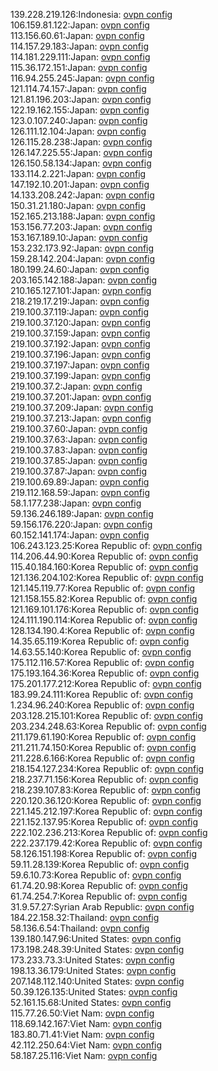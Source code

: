 139.228.219.126:Indonesia: [ovpn config](vpn/139_228_219_126.ovpn)  
106.159.81.122:Japan: [ovpn config](vpn/106_159_81_122.ovpn)  
113.156.60.61:Japan: [ovpn config](vpn/113_156_60_61.ovpn)  
114.157.29.183:Japan: [ovpn config](vpn/114_157_29_183.ovpn)  
114.181.229.111:Japan: [ovpn config](vpn/114_181_229_111.ovpn)  
115.36.172.151:Japan: [ovpn config](vpn/115_36_172_151.ovpn)  
116.94.255.245:Japan: [ovpn config](vpn/116_94_255_245.ovpn)  
121.114.74.157:Japan: [ovpn config](vpn/121_114_74_157.ovpn)  
121.81.196.203:Japan: [ovpn config](vpn/121_81_196_203.ovpn)  
122.19.162.155:Japan: [ovpn config](vpn/122_19_162_155.ovpn)  
123.0.107.240:Japan: [ovpn config](vpn/123_0_107_240.ovpn)  
126.111.12.104:Japan: [ovpn config](vpn/126_111_12_104.ovpn)  
126.115.28.238:Japan: [ovpn config](vpn/126_115_28_238.ovpn)  
126.147.225.55:Japan: [ovpn config](vpn/126_147_225_55.ovpn)  
126.150.58.134:Japan: [ovpn config](vpn/126_150_58_134.ovpn)  
133.114.2.221:Japan: [ovpn config](vpn/133_114_2_221.ovpn)  
147.192.10.201:Japan: [ovpn config](vpn/147_192_10_201.ovpn)  
14.133.208.242:Japan: [ovpn config](vpn/14_133_208_242.ovpn)  
150.31.21.180:Japan: [ovpn config](vpn/150_31_21_180.ovpn)  
152.165.213.188:Japan: [ovpn config](vpn/152_165_213_188.ovpn)  
153.156.77.203:Japan: [ovpn config](vpn/153_156_77_203.ovpn)  
153.167.189.10:Japan: [ovpn config](vpn/153_167_189_10.ovpn)  
153.232.173.92:Japan: [ovpn config](vpn/153_232_173_92.ovpn)  
159.28.142.204:Japan: [ovpn config](vpn/159_28_142_204.ovpn)  
180.199.24.60:Japan: [ovpn config](vpn/180_199_24_60.ovpn)  
203.165.142.188:Japan: [ovpn config](vpn/203_165_142_188.ovpn)  
210.165.127.101:Japan: [ovpn config](vpn/210_165_127_101.ovpn)  
218.219.17.219:Japan: [ovpn config](vpn/218_219_17_219.ovpn)  
219.100.37.119:Japan: [ovpn config](vpn/219_100_37_119.ovpn)  
219.100.37.120:Japan: [ovpn config](vpn/219_100_37_120.ovpn)  
219.100.37.159:Japan: [ovpn config](vpn/219_100_37_159.ovpn)  
219.100.37.192:Japan: [ovpn config](vpn/219_100_37_192.ovpn)  
219.100.37.196:Japan: [ovpn config](vpn/219_100_37_196.ovpn)  
219.100.37.197:Japan: [ovpn config](vpn/219_100_37_197.ovpn)  
219.100.37.199:Japan: [ovpn config](vpn/219_100_37_199.ovpn)  
219.100.37.2:Japan: [ovpn config](vpn/219_100_37_2.ovpn)  
219.100.37.201:Japan: [ovpn config](vpn/219_100_37_201.ovpn)  
219.100.37.209:Japan: [ovpn config](vpn/219_100_37_209.ovpn)  
219.100.37.213:Japan: [ovpn config](vpn/219_100_37_213.ovpn)  
219.100.37.60:Japan: [ovpn config](vpn/219_100_37_60.ovpn)  
219.100.37.63:Japan: [ovpn config](vpn/219_100_37_63.ovpn)  
219.100.37.83:Japan: [ovpn config](vpn/219_100_37_83.ovpn)  
219.100.37.85:Japan: [ovpn config](vpn/219_100_37_85.ovpn)  
219.100.37.87:Japan: [ovpn config](vpn/219_100_37_87.ovpn)  
219.100.69.89:Japan: [ovpn config](vpn/219_100_69_89.ovpn)  
219.112.168.59:Japan: [ovpn config](vpn/219_112_168_59.ovpn)  
58.1.177.238:Japan: [ovpn config](vpn/58_1_177_238.ovpn)  
59.136.246.189:Japan: [ovpn config](vpn/59_136_246_189.ovpn)  
59.156.176.220:Japan: [ovpn config](vpn/59_156_176_220.ovpn)  
60.152.141.174:Japan: [ovpn config](vpn/60_152_141_174.ovpn)  
106.243.123.25:Korea Republic of: [ovpn config](vpn/106_243_123_25.ovpn)  
114.206.44.90:Korea Republic of: [ovpn config](vpn/114_206_44_90.ovpn)  
115.40.184.160:Korea Republic of: [ovpn config](vpn/115_40_184_160.ovpn)  
121.136.204.102:Korea Republic of: [ovpn config](vpn/121_136_204_102.ovpn)  
121.145.119.77:Korea Republic of: [ovpn config](vpn/121_145_119_77.ovpn)  
121.158.155.82:Korea Republic of: [ovpn config](vpn/121_158_155_82.ovpn)  
121.169.101.176:Korea Republic of: [ovpn config](vpn/121_169_101_176.ovpn)  
124.111.190.114:Korea Republic of: [ovpn config](vpn/124_111_190_114.ovpn)  
128.134.190.4:Korea Republic of: [ovpn config](vpn/128_134_190_4.ovpn)  
14.35.65.119:Korea Republic of: [ovpn config](vpn/14_35_65_119.ovpn)  
14.63.55.140:Korea Republic of: [ovpn config](vpn/14_63_55_140.ovpn)  
175.112.116.57:Korea Republic of: [ovpn config](vpn/175_112_116_57.ovpn)  
175.193.164.36:Korea Republic of: [ovpn config](vpn/175_193_164_36.ovpn)  
175.201.177.212:Korea Republic of: [ovpn config](vpn/175_201_177_212.ovpn)  
183.99.24.111:Korea Republic of: [ovpn config](vpn/183_99_24_111.ovpn)  
1.234.96.240:Korea Republic of: [ovpn config](vpn/1_234_96_240.ovpn)  
203.128.215.101:Korea Republic of: [ovpn config](vpn/203_128_215_101.ovpn)  
203.234.248.63:Korea Republic of: [ovpn config](vpn/203_234_248_63.ovpn)  
211.179.61.190:Korea Republic of: [ovpn config](vpn/211_179_61_190.ovpn)  
211.211.74.150:Korea Republic of: [ovpn config](vpn/211_211_74_150.ovpn)  
211.228.6.166:Korea Republic of: [ovpn config](vpn/211_228_6_166.ovpn)  
218.154.127.234:Korea Republic of: [ovpn config](vpn/218_154_127_234.ovpn)  
218.237.71.156:Korea Republic of: [ovpn config](vpn/218_237_71_156.ovpn)  
218.239.107.83:Korea Republic of: [ovpn config](vpn/218_239_107_83.ovpn)  
220.120.36.120:Korea Republic of: [ovpn config](vpn/220_120_36_120.ovpn)  
221.145.212.197:Korea Republic of: [ovpn config](vpn/221_145_212_197.ovpn)  
221.152.137.95:Korea Republic of: [ovpn config](vpn/221_152_137_95.ovpn)  
222.102.236.213:Korea Republic of: [ovpn config](vpn/222_102_236_213.ovpn)  
222.237.179.42:Korea Republic of: [ovpn config](vpn/222_237_179_42.ovpn)  
58.126.151.198:Korea Republic of: [ovpn config](vpn/58_126_151_198.ovpn)  
59.11.28.139:Korea Republic of: [ovpn config](vpn/59_11_28_139.ovpn)  
59.6.10.73:Korea Republic of: [ovpn config](vpn/59_6_10_73.ovpn)  
61.74.20.98:Korea Republic of: [ovpn config](vpn/61_74_20_98.ovpn)  
61.74.254.7:Korea Republic of: [ovpn config](vpn/61_74_254_7.ovpn)  
31.9.57.27:Syrian Arab Republic: [ovpn config](vpn/31_9_57_27.ovpn)  
184.22.158.32:Thailand: [ovpn config](vpn/184_22_158_32.ovpn)  
58.136.6.54:Thailand: [ovpn config](vpn/58_136_6_54.ovpn)  
139.180.147.96:United States: [ovpn config](vpn/139_180_147_96.ovpn)  
173.198.248.39:United States: [ovpn config](vpn/173_198_248_39.ovpn)  
173.233.73.3:United States: [ovpn config](vpn/173_233_73_3.ovpn)  
198.13.36.179:United States: [ovpn config](vpn/198_13_36_179.ovpn)  
207.148.112.140:United States: [ovpn config](vpn/207_148_112_140.ovpn)  
50.39.126.135:United States: [ovpn config](vpn/50_39_126_135.ovpn)  
52.161.15.68:United States: [ovpn config](vpn/52_161_15_68.ovpn)  
115.77.26.50:Viet Nam: [ovpn config](vpn/115_77_26_50.ovpn)  
118.69.142.167:Viet Nam: [ovpn config](vpn/118_69_142_167.ovpn)  
183.80.71.41:Viet Nam: [ovpn config](vpn/183_80_71_41.ovpn)  
42.112.250.64:Viet Nam: [ovpn config](vpn/42_112_250_64.ovpn)  
58.187.25.116:Viet Nam: [ovpn config](vpn/58_187_25_116.ovpn)  
